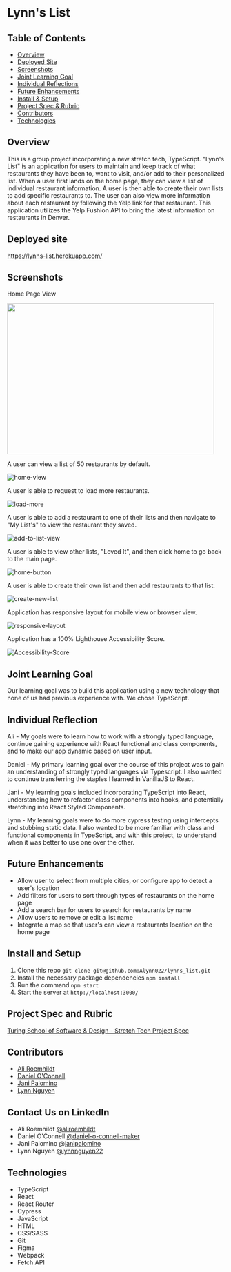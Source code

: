 # Lynn's List 

## Table of Contents
- [Overview](#overview)
- [Deployed Site](#deployed-site)
- [Screenshots](#screenshots)
- [Joint Learning Goal](#joint-learning-goal)
- [Individual Reflections](#individual-reflection)
- [Future Enhancements](#future-enhancements)
- [Install & Setup](#install-and-setup)
- [Project Spec & Rubric](#project-spec-and-rubric)
- [Contributors](#contributors)
- [Technologies](#technologies)

## Overview
This is a group project incorporating a new stretch tech, TypeScript. "Lynn's List" is an application for users to maintain and keep track of what restaurants they have been to, want to visit, and/or add to their personalized list. When a user first lands on the home page, they can view a list of individual restaurant information. A user is then able to create their own lists to add specific restaurants to. The user can also view more information about each restaurant by following the Yelp link for that restaurant. This application utilizes the Yelp Fushion API to bring the latest information on restaurants in Denver. 

## Deployed site

https://lynns-list.herokuapp.com/

## Screenshots 

Home Page View 

<img src="https://user-images.githubusercontent.com/89872714/156041039-945354a7-53c5-4a64-a740-eafef9e91d3c.png" width="480" height="350"/>

A user can view a list of 50 restaurants by default.

![home-view](https://media.giphy.com/media/CLuJsZpjBHUKCYNuH7/giphy.gif)

A user is able to request to load more restaurants. 

![load-more](https://media.giphy.com/media/4hRh1LhewUZeUHqzPl/giphy.gif)

A user is able to add a restaurant to one of their lists and then navigate to "My List's" to view the restaurant they saved.

![add-to-list-view](https://media.giphy.com/media/Se8yZavoXIVzCe65Lx/giphy.gif)

A user is able to view other lists, "Loved It", and then click home to go back to the main page.

![home-button](https://media.giphy.com/media/fi4xLsQLnlNClNoUPw/giphy.gif)

A user is able to create their own list and then add restaurants to that list. 

![create-new-list](https://media.giphy.com/media/vr24wlIiybK9x6m8Xp/giphy.gif)

Application has responsive layout for mobile view or browser view. 

![responsive-layout](https://media.giphy.com/media/O7iwgPYNepBNtafgxC/giphy.gif)

Application has a 100% Lighthouse Accessibility Score.

![Accessibility-Score](https://user-images.githubusercontent.com/89872714/156065172-9463c1fe-db03-4d96-a1e3-23c3ae0aaa93.png)

## Joint Learning Goal
Our learning goal was to build this application using a new technology that none of us had previous experience with. We chose TypeScript.

## Individual Reflection 
Ali - My goals were to learn how to work with a strongly typed language, continue gaining experience with React functional and class components, and to make our app dynamic based on user input. 

Daniel - My primary learning goal over the course of this project was to gain an understanding of strongly typed languages via Typescript. I also wanted to continue transferring the staples I learned in VanillaJS to React.

Jani - My learning goals included incorporating TypeScript into React, understanding how to refactor class components into hooks, and  potentially stretching into React Styled Components.

Lynn - My learning goals were to do more cypress testing using intercepts and stubbing static data. I also wanted to be more familiar with class and functional components in TypeScript, and with this project, to understand when it was better to use one over the other. 

## Future Enhancements
- Allow user to select from multiple cities, or configure app to detect a user's location 
- Add filters for users to sort through types of restaurants on the home page
- Add a search bar for users to search for restaurants by name
- Allow users to remove or edit a list name
- Integrate a map so that user's can view a restaurants location on the home page 

## Install and Setup
  1. Clone this repo `git clone git@github.com:Alynn022/lynns_list.git`
  2. Install the necessary package dependencies `npm install`
  3. Run the command `npm start`
  4. Start the server at `http://localhost:3000/`

## Project Spec and Rubric
[Turing School of Software & Design - Stretch Tech Project Spec](https://frontend.turing.edu/projects/module-3/stretch.html)

## Contributors
- [Ali Roemhildt](https://github.com/aliroemhildt)
- [Daniel O'Connell](https://github.com/Daniel-OC)  
- [Jani Palomino](https://github.com/janitastic)  
- [Lynn Nguyen](https://github.com/Alynn022)

## Contact Us on LinkedIn
- Ali Roemhildt [@aliroemhildt](https://www.linkedin.com/in/aliroemhildt/)
- Daniel O'Connell [@daniel-o-connell-maker](https://www.linkedin.com/in/daniel-o-connell-maker/)
- Jani Palomino [@janipalomino](https://www.linkedin.com/in/janipalomino/) 
- Lynn Nguyen [@lynnnguyen22](https://www.linkedin.com/in/lynnnguyen22/)

## Technologies 

- TypeScript 
- React
- React Router
- Cypress
- JavaScript
- HTML
- CSS/SASS
- Git
- Figma
- Webpack
- Fetch API
